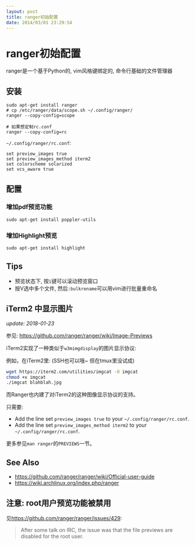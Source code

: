 ```yaml
---
layout: post
title: ranger初始配置
date: 2014/03/01 23:29:54
---
```


# ranger初始配置

ranger是一个基于Python的, vim风格键绑定的, 命令行基础的文件管理器

## 安装
    
    sudo apt-get install ranger
    # cp /etc/ranger/data/scope.sh ~/.config/ranger/
    ranger --copy-config=scope

    # 如果想定制rc.conf
    ranger --copy-config=rc

`~/.config/ranger/rc.conf`:

    set preview_images true
    set preview_images_method iterm2
    set colorscheme solarized
    set vcs_aware true

## 配置

### 增加pdf预览功能
    
    sudo apt-get install poppler-utils

### 增加Highlight预览
    
    sudo apt-get install highlight

## Tips

  * 预览状态下, 按`i`键可以滚动预览窗口
  * 按V选中多个文件, 然后`:bulkrename`可以用vim进行批量重命名

## iTerm2 中显示图片

*update: 2018-01-23*

参见: <https://github.com/ranger/ranger/wiki/Image-Previews>

iTerm2实现了一种类似于`w3mimgdisplay`的图片显示协议:

例如，在iTerm2里: (SSH也可以哦~ 但在tmux里没试成)

```bash
wget https://iterm2.com/utilities/imgcat -O imgcat
chmod +x imgcat
./imgcat blahblah.jpg
```

而Ranger也内建了对iTerm2的这种图像显示协议的支持。

只需要:

 - Add the line set `preview_images true` to your `~/.config/ranger/rc.conf`.
 - Add the line set `preview_images_method iterm2` to your `~/.config/ranger/rc.conf`.

更多参见`man ranger`的`PREVIEWS`一节。

## See Also 

 - <https://github.com/ranger/ranger/wiki/Official-user-guide>
 - <https://wiki.archlinux.org/index.php/ranger>

## 注意: root用户预览功能被禁用

见<https://github.com/ranger/ranger/issues/429>:

> After some talk on IRC, the issue was that the file previews are disabled for the root user.
